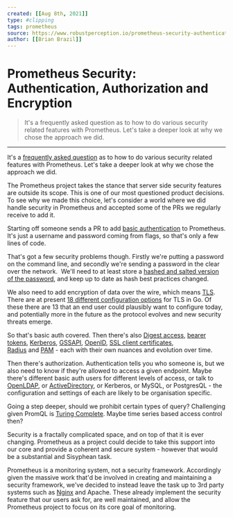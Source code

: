 ```yaml
---
created: [[Aug 8th, 2021]]
type: #clipping
tags: prometheus 
source: https://www.robustperception.io/prometheus-security-authentication-authorization-and-encryption
author: [[Brian Brazil]] 
---
```

# Prometheus Security: Authentication, Authorization and Encryption

> It's a frequently asked question as to how to do various security related features with Prometheus. Let's take a deeper look at why we chose the approach we did.

---
It's a [frequently asked question](https://prometheus.io/docs/introduction/faq/#why-don't-the-prometheus-server-components-support-tls-or-authentication?-can-i-add-those?) as to how to do various security related features with Prometheus. Let's take a deeper look at why we chose the approach we did.

The Prometheus project takes the stance that server side security features are outside its scope. This is one of our most questioned product decisions. To see why we made this choice, let's consider a world where we did handle security in Prometheus and accepted some of the PRs we regularly receive to add it.

Starting off someone sends a PR to add [basic authentication](https://en.wikipedia.org/wiki/Basic_access_authentication) to Prometheus. It's just a username and password coming from flags, so that's only a few lines of code.

That's got a few security problems though. Firstly we're putting a password on the command line, and secondly we're sending a password in the clear over the network.  We'll need to at least store a [hashed and salted version of the password](https://www.owasp.org/index.php/Password_Storage_Cheat_Sheet), and keep up to date as hash best practices changed.

We also need to add encryption of data over the wire, which means [TLS](https://en.wikipedia.org/wiki/Transport_Layer_Security). There are at present [18 different configuration options](https://golang.org/pkg/crypto/tls/#Config) for TLS in Go. Of these there are 13 that an end user could plausibly want to configure today, and potentially more in the future as the protocol evolves and new security threats emerge.

So that's basic auth covered. Then there's also [Digest access](https://en.wikipedia.org/wiki/Digest_access_authentication), [bearer tokens](https://en.wikipedia.org/wiki/OAuth), [Kerberos](https://en.wikipedia.org/wiki/Kerberos_(protocol)), [GSSAPI](https://en.wikipedia.org/wiki/Generic_Security_Services_Application_Program_Interface), [OpenID](https://en.wikipedia.org/wiki/OpenID_Connect), [SSL client certificates](https://en.wikipedia.org/wiki/Transport_Layer_Security#Client-authenticated_TLS_handshake), [Radius](https://en.wikipedia.org/wiki/RADIUS) and [PAM](https://en.wikipedia.org/wiki/Pluggable_authentication_module) - each with their own nuances and evolution over time.

Then there's authorization. Authentication tells you who someone is, but we also need to know if they're allowed to access a given endpoint. Maybe there's different basic auth users for different levels of access, or talk to [OpenLDAP](http://www.openldap.org/), or [ActiveDirectory](https://en.wikipedia.org/wiki/Active_Directory), or Kerberos, or MySQL, or PostgresQL - the configuration and settings of each are likely to be organisation specific.

Going a step deeper, should we prohibit certain types of query? Challenging given PromQL is [Turing Complete](http://www.robustperception.io/conways-life-in-prometheus/). Maybe time series based access control then?

Security is a fractally complicated space, and on top of that it is ever changing. Prometheus as a project could decide to take this support into our core and provide a coherent and secure system - however that would be a substantial and Sisyphean task.

Prometheus is a monitoring system, not a security framework. Accordingly given the massive work that'd be involved in creating and maintaining a security framework, we've decided to instead leave the task up to 3rd party systems such as [Nginx](http://www.robustperception.io/adding-basic-auth-to-prometheus-with-nginx/) and Apache. These already implement the security feature that our users ask for, are well maintained, and allow the Prometheus project to focus on its core goal of monitoring.

